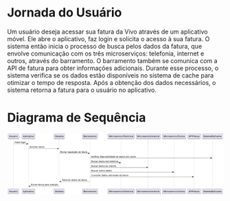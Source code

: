 # Jornada do Usuário

Um usuário deseja acessar sua fatura da Vivo através de um aplicativo móvel. Ele abre o aplicativo, faz login e solicita o acesso à sua fatura. O sistema então inicia o processo de busca pelos dados da fatura, que envolve comunicação com os três microserviços: telefonia, internet e outros, através do barramento. O barramento também se comunica com a API de fatura para obter informações adicionais. Durante esse processo, o sistema verifica se os dados estão disponíveis no sistema de cache para otimizar o tempo de resposta. Após a obtenção dos dados necessários, o sistema retorna a fatura para o usuário no aplicativo.

# Diagrama de Sequência

![alt text](image.png)